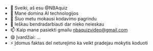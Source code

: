- 👋 Sveiki, aš esu @NBAquiz
- 👀 Mane domina AI technologijos
- 🌱 Šiuo metu mokausi kodavimo pagrindu
- 💞️ Ieškau bendradarbiauti dar nieko neieskau
- 📫 Kaip mane pasiekti gmailu nbaquizvideo@gmail.com
- 😄 Įvardžiai: ...
- ⚡ Įdomus faktas del neturejimo ka veikt pradejau mokytis koduoti

<!---
NBAquiz/NBAquiz is a ✨ special ✨ repository because its `README.md` (this file) appears on your GitHub profile.
You can click the Preview link to take a look at your changes.
--->
